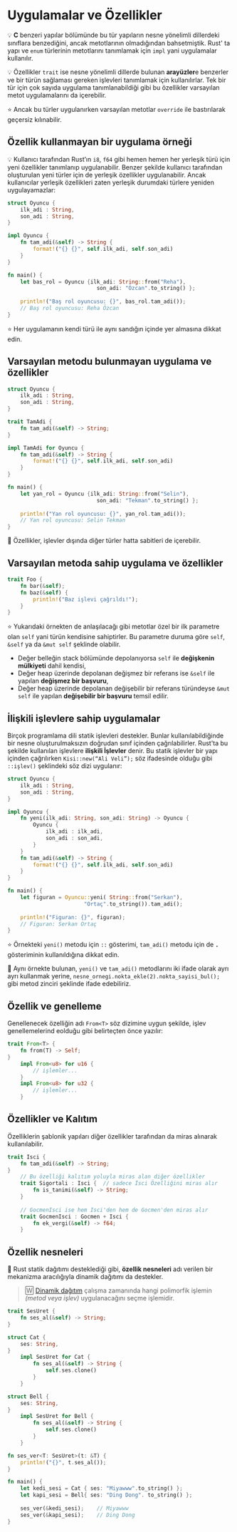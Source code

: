 # Uygulamalar ve Özellikler
💡 **C** benzeri yapılar bölümünde bu tür yapıların nesne yönelimli dillerdeki sınıflara benzediğini, ancak metotlarının olmadığından bahsetmiştik. Rust' ta yapı ve `enum` türlerinin metotlarını tanımlamak için `impl` yani uygulamalar kullanılır.

💡 Özellikler `trait` ise nesne yönelimli dillerde bulunan **arayüzler**e benzerler ve bir türün sağlaması gereken işlevleri tanımlamak için kullanılırlar. Tek bir tür için çok sayıda uygulama tanımlanabildiği gibi bu özellikler varsayılan metot uygulamalarını da içerebilir. 

⭐️️ Ancak bu türler uygulanırken varsayılan metotlar `override` ile bastırılarak geçersiz kılınabilir.

## Özellik kullanmayan bir uygulama örneği
💡 Kullanıcı tarafından Rust’ın `i8`, `f64` gibi hemen hemen her yerleşik türü için yeni özellikler tanımlanıp uygulanabilir. Benzer şekilde kullanıcı tarafından oluşturulan yeni türler için de yerleşik özellikler uygulanabilir. Ancak kullanıcılar yerleşik özellikleri zaten yerleşik durumdaki türlere yeniden uygulayamazlar:

```Rust
struct Oyuncu {
    ilk_adi : String,
    son_adi : String,
}

impl Oyuncu {
    fn tam_adi(&self) -> String {
        format!("{} {}", self.ilk_adi, self.son_adi)
    }
}

fn main() {
    let bas_rol = Oyuncu {ilk_adi: String::from("Reha"),
                            son_adi: "Özcan".to_string() };
    
    println!("Baş rol oyuncusu: {}", bas_rol.tam_adi());
    // Baş rol oyuncusu: Reha Özcan
}
````

⭐️ Her uygulamanın kendi türü ile aynı sandığın içinde yer almasına dikkat edin.

## Varsayılan metodu bulunmayan uygulama ve özellikler
```Rust
struct Oyuncu {
    ilk_adi : String,
    son_adi : String,
}

trait TamAdi {
    fn tam_adi(&self) -> String;
}

impl TamAdi for Oyuncu {
    fn tam_adi(&self) -> String {
        format!("{} {}", self.ilk_adi, self.son_adi)
    }
}

fn main() {
    let yan_rol = Oyuncu {ilk_adi: String::from("Selin"),
                            son_adi: "Tekman".to_string() };
    
    println!("Yan rol oyuncusu: {}", yan_rol.tam_adi());
    // Yan rol oyuncusu: Selin Tekman
}
````

🔎 Özellikler, işlevler dışında diğer türler hatta sabitleri de içerebilir.

## Varsayılan metoda sahip uygulama ve özellikler
```Rust
trait Foo {
    fn bar(&self);
    fn baz(&self) {
        println!("Baz işlevi çağrıldı!");
    }
}
````

⭐️ Yukarıdaki örnekten de anlaşılacağı gibi metotlar özel bir ilk parametre olan `self` yani türün kendisine sahiptirler. Bu parametre duruma göre `self`, `&self` ya da `&mut self` şeklinde olabilir. 
- Değer belleğin stack bölümünde depolanıyorsa `self` ile **değişkenin mülkiyeti** dahil kendisi, 
- Değer heap üzerinde depolanan değişmez bir referans ise `&self` ile yapılan **değişmez bir başvuru**,
- Değer heap üzerinde depolanan değişebilir bir referans türündeyse `&mut self` ile yapılan **değişebilir bir başvuru** temsil edilir.

## İlişkili işlevlere sahip uygulamalar
Birçok programlama dili statik işlevleri destekler. Bunlar kullanılabildiğinde bir nesne oluşturulmaksızın doğrudan sınıf içinden çağrılabilirler. Rust'ta bu şekilde kullanılan işlevlere **ilişkili İşlevler** denir. Bu statik işlevler bir yapı içinden çağrılırken `Kisi::new(“Ali Veli”);` söz ifadesinde olduğu gibi `::işlev()` şeklindeki söz dizi uygulanır:

```Rust
struct Oyuncu {
    ilk_adi : String,
    son_adi : String,
}

impl Oyuncu {
    fn yeni(ilk_adi: String, son_adi: String) -> Oyuncu {
        Oyuncu {
            ilk_adi : ilk_adi,
            son_adi : son_adi,
        }
    }
    fn tam_adi(&self) -> String {
        format!("{} {}", self.ilk_adi, self.son_adi)
    }
}

fn main() {
    let figuran = Oyuncu::yeni( String::from("Serkan"),
                        "Ortaç".to_string()).tam_adi();
    
    println!("Figuran: {}", figuran);
    // Figuran: Serkan Ortaç
}
````

⭐️ Örnekteki `yeni()` metodu için `::` gösterimi, `tam_adi()` metodu için de **`.`** gösteriminin kullanıldığına dikkat edin.  

🔎 Aynı örnekte bulunan, `yeni()` ve `tam_adi()` metodlarını iki ifade olarak ayrı ayrı kullanmak yerine,  `nesne_ornegi.nokta_ekle(2).nokta_sayisi_bul();` gibi metod zinciri şeklinde ifade edebiliriz.

## Özellik ve genelleme
Genellenecek özelliğin adı `From<T>` söz dizimine uygun şekilde, işlev genellemelerind eolduğu gibi belirteçten önce yazılır:

```Rust
trait From<T> {
    fn from(T) -> Self;
}
    impl From<u8> for u16 {
        // işlemler...
    }
    impl From<u8> for u32 {
        // işlemler...
    }
````

## Özellikler ve Kalıtım
Özelliklerin şablonik yapıları diğer özellikler tarafından da miras alınarak kullanılabilir. 

```Rust
trait Isci {
    fn tam_adi(&self) -> String;
}
    // Bu özelliği kalıtım yoluyla miras alan diğer özellikler
    trait Sigortali : Isci {  // sadece İsci Özelliğini miras alır
        fn is_tanimi(&self) -> String;
    }
    
    // GocmenIsci ise hem Isci'den hem de Gocmen'den miras alır  
    trait GocmenIsci : Gocmen + Isci { 
        fn ek_vergi(&self) -> f64;
    }
````

## Özellik nesneleri
🔎 Rust statik dağıtımı desteklediği gibi, **özellik nesneleri** adı verilen bir mekanizma aracılığıyla dinamik dağıtımı da destekler. 

>🅆  [Dinamik dağıtım](https://en.wikipedia.org/wiki/Dynamic_dispatch) çalışma zamanında hangi polimorfik işlemin *(metod veya işlev)* uygulanacağını seçme işlemidir.

```Rust
trait SesUret {
    fn ses_al(&self) -> String;
}

struct Cat {
    ses: String,
}
    impl SesUret for Cat {
        fn ses_al(&self) -> String {
            self.ses.clone()
        }
    }

struct Bell {
    ses: String,
}
    impl SesUret for Bell {
        fn ses_al(&self) -> String {
            self.ses.clone()
        }
    }

fn ses_ver<T: SesUret>(t: &T) {
    println!("{}", t.ses_al());
}

fn main() {
    let kedi_sesi = Cat { ses: "Miyawww".to_string() }; 
    let kapi_sesi = Bell{ ses: "Ding Dong". to_string() };
    
    ses_ver(&kedi_sesi);    // Miyawww
    ses_ver(&kapi_sesi);    // Ding Dong
}
````
